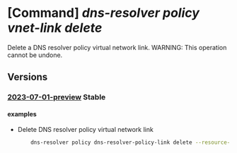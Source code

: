 # [Command] _dns-resolver policy vnet-link delete_

Delete a DNS resolver policy virtual network link. WARNING: This operation cannot be undone.

## Versions

### [2023-07-01-preview](/Resources/mgmt-plane/L3N1YnNjcmlwdGlvbnMve30vcmVzb3VyY2Vncm91cHMve30vcHJvdmlkZXJzL21pY3Jvc29mdC5uZXR3b3JrL2Ruc3Jlc29sdmVycG9saWNpZXMve30vdmlydHVhbG5ldHdvcmtsaW5rcy97fQ==/2023-07-01-preview.xml) **Stable**

<!-- mgmt-plane /subscriptions/{}/resourcegroups/{}/providers/microsoft.network/dnsresolverpolicies/{}/virtualnetworklinks/{} 2023-07-01-preview -->

#### examples

- Delete DNS resolver policy virtual network link
    ```bash
        dns-resolver policy dns-resolver-policy-link delete --resource-group sampleResourceGroup --dns-resolver-policy-name sampleDnsResolverPolicy --dns-resolver-policy-virtual-network-link-name sampleVirtualNetworkLink
    ```
